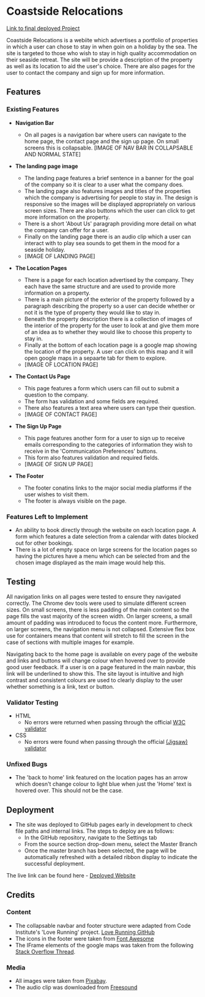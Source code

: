 # Coastside Relocations

[Link to final deployed Project](https://12kharris.github.io/Coastside-Relocations/)

Coastside Relocations is a webiite which advertises a portfolio of properties in which a user can chose to stay in when goin on a holiday by the sea. The site is targeted to those who wish to stay in high quality accommodation on their seaside retreat. The site will be provide a description of the property as well as its location to aid the user's choice. There are also pages for the user to contact the company and sign up for more information.

## Features

### Existing Features

- __Navigation Bar__

  - On all pages is a navigation bar where users can navigate to the home page, the contact page and the sign up page. On small screens this is collapsable. [IMAGE OF NAV BAR IN COLLAPSABLE AND NORMAL STATE]

- __The landing page image__

  - The landing page features a brief sentence in a banner for the goal of the company so it is clear to a user what the company does.
  - The landing page also features images and titles of the properties which the company is advertising for people to stay in. The design is responsive so the images will be displayed appropriately on various screen sizes. There are also buttons which the user can click to get more information on the property.
  - There is a short 'About Us' paragraph providing more detail on what the company can offer for a user.
  - Finally on the landing page there is an audio clip which a user can interact with to play sea sounds to get them in the mood for a seaside holiday.
  - [IMAGE OF LANDING PAGE]
  
- __The Location Pages__
  - There is a page for each location advertised by the company. They each have the same structure and are used to provide more information on a property.
  - There is a main picture of the exterior of the property followed by a paragraph describing the property so a user can decide whether or not it is the type of property they would like to stay in.
  - Beneath the property description there is a collection of images of the interior of the property for the user to look at and give them more of an idea as to whether they would like to choose this property to stay in.
  - Finally at the bottom of each location page is a google map showing the location of the property. A user can click on this map and it will open google maps in a sepaarte tab for them to explore.
  - [IMAGE OF LOCATION PAGE]

- __The Contact Us Page__

  - This page features a form which users can fill out to submit a question to the company.
  - The form has validation and some fields are required.
  - There also features a text area where users can type their question.
  - [IMAGE OF CONTACT PAGE]

- __The Sign Up Page__

  - This page features another form for a user to sign up to receive emails corresponding to the categories of information they wish to receive in the 'Communication Preferences' buttons.
  - This form also features validation and required fields.
  - [IMAGE OF SIGN UP PAGE]

- __The Footer__

  - The footer conatins links to the major social media platforms if the user wishes to visit them.
  - The footer is always visible on the page.

### Features Left to Implement

- An ability to book directly through the website on each location page. A form which features a date selection from a calendar with dates blocked out for other bookings.
- There is a lot of empty space on large screens for the location pages so having the pictures have a menu which can be selected from and the chosen image displayed as the main image would help this.

## Testing

All navigation links on all pages were tested to ensure they navigated correctly. The Chrome dev tools were used to simulate different screen sizes. On small screens, there is less padding of the main content so the page fills the vast majority of the screen width. On larger screens, a small amount of padding was introduced to focus the content more. Furthermore, on larger screens, the navigation menu is not collapsed. Extensive flex box use for containers means that content will stretch to fill the screen in the case of sections with multiple images for example.

Navigating back to the home page is available on every page of the website and links and buttons will change colour when hovered over to provide good user feedback. If a user is on a page featured in the main navbar, this link will be underlined to show this. The site layout is intuitive and high contrast and consistent colours are used to clearly display to the user whether something is a link, text or button.

### Validator Testing

- HTML
  - No errors were returned when passing through the official [W3C validator](https://validator.w3.org/nu/?doc=https%3A%2F%2F12kharris.github.io%2FCoastside-Relocations%2F)
- CSS
  - No errors were found when passing through the official [(Jigsaw) validator](https://jigsaw.w3.org/css-validator/validator?uri=https%3A%2F%2F12kharris.github.io%2FCoastside-Relocations%2F&profile=css3svg&usermedium=all&warning=1&vextwarning=&lang=en)

### Unfixed Bugs

- The 'back to home' link featured on the location pages has an arrow which doesn't change colour to light blue when just the 'Home' text is hovered over. This should not be the case.

## Deployment

- The site was deployed to GitHub pages early in development to check file paths and internal links. The steps to deploy are as follows:
  - In the GitHub repository, navigate to the Settings tab
  - From the source section drop-down menu, select the Master Branch
  - Once the master branch has been selected, the page will be automatically refreshed with a detailed ribbon display to indicate the successful deployment.

The live link can be found here - [Deployed Website](https://12kharris.github.io/Coastside-Relocations/)

## Credits

### Content

- The collapsable navbar and footer structure were adapted from Code Institute's 'Love Running' project. [Love Running GitHub](https://github.com/Code-Institute-Org/love-running-2.0)
- The icons in the footer were taken from [Font Awesome](https://fontawesome.com/)
- The IFrame elements of the google maps was taken from the following [Stack Overflow Thread](https://stackoverflow.com/questions/33464192/display-an-embedded-google-map-iframe-with-a-marker-on-a-certain-latitude-and-lo).

### Media

- All images were taken from [Pixabay](https://pixabay.com/).
- The audio clip was downloaded from [Freesound](https://freesound.org/)
